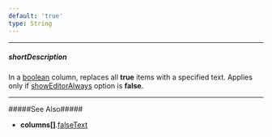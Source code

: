 ```yaml
---
default: 'true'
type: String
---
```

---
##### shortDescription
In a [boolean](/api-reference/10%20UI%20Widgets/GridBase/1%20Configuration/columns/dataType.md '{basewidgetpath}/Configuration/columns/#dataType') column, replaces all **true** items with a specified text. Applies only if [showEditorAlways](/api-reference/10%20UI%20Widgets/GridBase/1%20Configuration/columns/showEditorAlways.md '{basewidgetpath}/Configuration/columns/#showEditorAlways') option is **false**.

---
#####See Also#####
- **columns[]**.[falseText](/api-reference/10%20UI%20Widgets/GridBase/1%20Configuration/columns/falseText.md '{basewidgetpath}/Configuration/columns/#falseText')